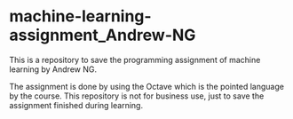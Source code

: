 # machine-learning-assignment_Andrew-NG
This is a repository to save the programming assignment of machine learning by Andrew NG.

The assignment is done by using the Octave which is the pointed language by the course.
This repository is not for business use, just to save the assignment finished during learning.
